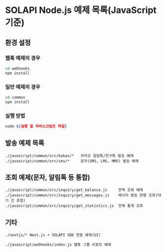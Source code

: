 # SOLAPI Node.js 예제 목록(JavaScript 기준)

## 환경 설정

### 웹훅 예제의 경우

```bash
cd webhooks
npm install
```

### 일반 예제의 경우

```bash
cd common
npm install
```

### 실행 방법

```bash
node ${실행 할 자바스크립트 파일}
```

## 발송 예제 목록

```text
./javascript/common/src/kakao/*   카카오 알림톡/친구톡 발송 예제
./javascript/common/src/sms/*     문자(SMS, LMS, MMS) 발송 예제
```

## 조회 예제(문자, 알림톡 등 통합)

```text
./javascript/common/src/inquiry/get_balance.js     잔액 조회 예제
./javascript/common/src/inquiry/get_messages.js    메시지 발송 현황 조회(대기 건 포함)
./javascript/common/src/inquiry/get_statistics.js  전체 통계 조회
```

## 기타

```text
./nextjs/* Next.js + SOLAPI SDK 연동 예제(UI)
```

```text
./javascript/webhooks/index.js 웹훅 그룹 리포트 예제
```
